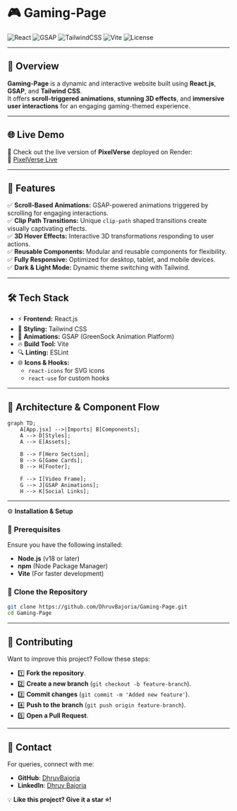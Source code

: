 # 🎮 **Gaming-Page**
![React](https://img.shields.io/badge/React-19.x-blue)
![GSAP](https://img.shields.io/badge/GSAP-3.x-green)
![TailwindCSS](https://img.shields.io/badge/TailwindCSS-3.x-blue)
![Vite](https://img.shields.io/badge/Vite-6.x-purple)
![License](https://img.shields.io/github/license/DhruvBajoria/Gaming-Page)

---

## 🌟 **Overview**

**Gaming-Page** is a dynamic and interactive website built using **React.js**, **GSAP**, and **Tailwind CSS**.  
It offers **scroll-triggered animations**, **stunning 3D effects**, and **immersive user interactions** for an engaging gaming-themed experience.  

---

## 🌐 **Live Demo**
🎯 Check out the live version of **PixelVerse** deployed on Render:  
🔗 [PixelVerse Live](https://pixelverse-phzp.onrender.com)

---

## 🎯 **Features**

✅ **Scroll-Based Animations:** GSAP-powered animations triggered by scrolling for engaging interactions.  
✅ **Clip Path Transitions:** Unique `clip-path` shaped transitions create visually captivating effects.  
✅ **3D Hover Effects:** Interactive 3D transformations responding to user actions.  
✅ **Reusable Components:** Modular and reusable components for flexibility.  
✅ **Fully Responsive:** Optimized for desktop, tablet, and mobile devices.  
✅ **Dark & Light Mode:** Dynamic theme switching with Tailwind.  

---

## 🛠️ **Tech Stack**

- ⚡ **Frontend:** React.js  
- 🎨 **Styling:** Tailwind CSS  
- 🚀 **Animations:** GSAP (GreenSock Animation Platform)  
- 🔥 **Build Tool:** Vite  
- 🔍 **Linting:** ESLint  
- 🌐 **Icons & Hooks:**  
    - `react-icons` for SVG icons  
    - `react-use` for custom hooks  

---

## 📌 **Architecture & Component Flow**

```mermaid
graph TD;
    A[App.jsx] -->|Imports| B[Components];
    A --> D[Styles];
    A --> E[Assets];

    B --> F[Hero Section];
    B --> G[Game Cards];
    B --> H[Footer];

    F --> I[Video Frame];
    G --> J[GSAP Animations];
    H --> K[Social Links];
```
---

 ⚙️ **Installation & Setup**

### 🔹 **Prerequisites**
Ensure you have the following installed:

- **Node.js** (v18 or later)  
- **npm** (Node Package Manager)  
- **Vite** (For faster development)  

### 🔹 **Clone the Repository**
```bash
git clone https://github.com/DhruvBajoria/Gaming-Page.git
cd Gaming-Page
```
---

## 🤝 Contributing

Want to improve this project? Follow these steps: 
- 1️⃣ **Fork the repository**. 
- 2️⃣ **Create a new branch** (`git checkout -b feature-branch`). 
- 3️⃣ **Commit changes** (`git commit -m 'Added new feature'`). 
- 4️⃣ **Push to the branch** (`git push origin feature-branch`).
- 5️⃣ **Open a Pull Request**.

---

## 📩 Contact

For queries, connect with me:

- **GitHub**: [DhruvBajoria](https://github.com/DhruvBajoria)
- **LinkedIn**: [Dhruv Bajoria](https://www.linkedin.com/in/dhruv-bajoria-ab25b21ab/)

💡 **Like this project? Give it a star ⭐️!**
